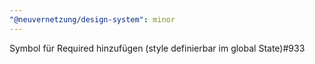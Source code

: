 ```yaml
---
"@neuvernetzung/design-system": minor
---
```


Symbol für Required hinzufügen (style definierbar im global State)#933
